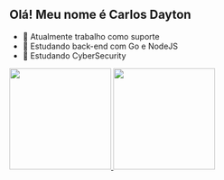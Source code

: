 ## Olá! Meu nome é Carlos Dayton

- 🔭 Atualmente trabalho como suporte
- 🌱 Estudando back-end com Go e NodeJS
- 👯 Estudando CyberSecurity

<div>
  <a href="https://github.com/carlosdayton"/>
  <img height="180em" src="https://github-readme-stats.vercel.app/api?username=carlosdayton&show=reviews,discussions_started,icons=true&theme=radical">
  <img height="180em" src="https://github-readme-stats.vercel.app/api/top-langs/?username=anuraghazra&size_weight=0.5&count_weight=0.5&theme=radical">
</div>

